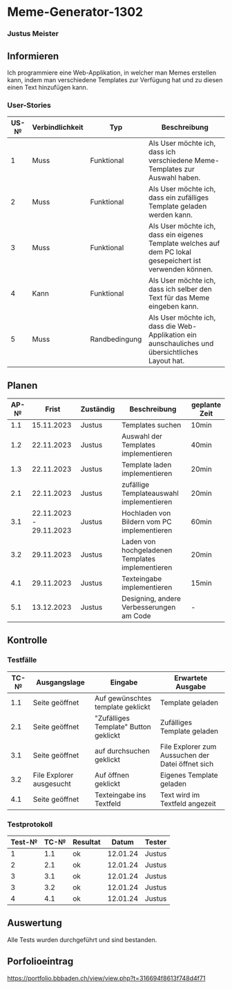 # Meme-Generator-1302

### Justus Meister

## Informieren
Ich programmiere eine Web-Applikation,  in welcher man Memes erstellen kann, indem man verschiedene Templates zur Verfügung hat und zu diesen einen Text hinzufügen kann.

### User-Stories
| US-№ | Verbindlichkeit | Typ  | Beschreibung                       |
| ---- | --------------- | ---- | ---------------------------------- |
|  1   | Muss                | Funktional     | Als User möchte ich, dass ich verschiedene Meme-Templates zur Auswahl haben.  |
|  2   | Muss                | Funktional     | Als User möchte ich, dass ein zufälliges Template geladen werden kann. |
|  3   | Muss                | Funktional     | Als User möchte ich, dass ein eigenes Template welches auf dem PC lokal gesepeichert ist verwenden können. |
|  4   | Kann                | Funktional     | Als User möchte ich, dass ich selber den Text für das Meme eingeben kann. |
|  5   | Muss                | Randbedingung  | Als User möchte ich, dass die Web-Applikation ein aunschauliches und übersichtliches Layout hat. |


## Planen
| AP-№ | Frist | Zuständig | Beschreibung                                                               | geplante Zeit |
|------|-------|-----------|----------------------------------------------------------------------------|---------------|
| 1.1 | 15.11.2023  | Justus | Templates suchen | 10min |
| 1.2 | 22.11.2023  | Justus | Auswahl der Templates implementieren | 40min |
| 1.3 | 22.11.2023  | Justus | Template laden implementieren | 20min |
| 2.1 | 22.11.2023  | Justus | zufällige Templateauswahl implementieren | 20min |
| 3.1 | 22.11.2023 - 29.11.2023  | Justus | Hochladen von Bildern vom PC implementieren | 60min |
| 3.2 | 29.11.2023  | Justus | Laden von hochgeladenen Templates implementieren| 20min |
| 4.1 | 29.11.2023  | Justus | Texteingabe implementieren | 15min |
| 5.1 | 13.12.2023  | Justus | Designing, andere Verbesserungen am Code | - |



## Kontrolle
### Testfälle
| TC-№ | Ausgangslage | Eingabe | Erwartete Ausgabe |
|---|---|---|---|
| 1.1 | Seite geöffnet | Auf gewünschtes template geklickt | Template geladen |
| 2.1 | Seite geöffnet | "Zufälliges Template" Button geklickt | Zufälliges Template geladen |
| 3.1 | Seite geöffnet | auf durchsuchen geklickt | File Explorer zum Aussuchen der Datei öffnet sich |
| 3.2 | File Explorer ausgesucht | Auf öffnen geklickt | Eigenes Template geladen |
| 4.1 | Seite geöffnet | Texteingabe ins Textfeld | Text wird im Textfeld angezeit |



### Testprotokoll
| Test-№ | TC-№ | Resultat | Datum | Tester |
|---|---|---|---|---|
| 1 | 1.1 | ok | 12.01.24 | Justus |
| 2 | 2.1 | ok | 12.01.24 | Justus |
| 3 | 3.1 | ok | 12.01.24 | Justus |
| 3 | 3.2 | ok | 12.01.24 | Justus |
| 4 | 4.1 | ok | 12.01.24 | Justus |



## Auswertung
Alle Tests wurden durchgeführt und sind bestanden.

## Porfolioeintrag
https://portfolio.bbbaden.ch/view/view.php?t=316694f8613f748d4f71
